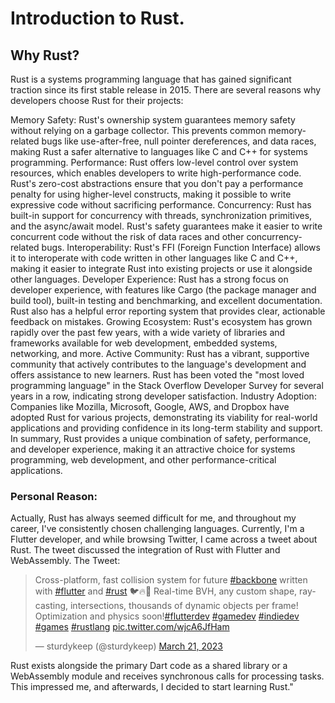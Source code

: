 # Introduction to Rust.

## Why Rust?

Rust is a systems programming language that has gained significant traction since its first stable release in 2015. There are several reasons why developers choose Rust for their projects:

Memory Safety: Rust's ownership system guarantees memory safety without relying on a garbage collector. This prevents common memory-related bugs like use-after-free, null pointer dereferences, and data races, making Rust a safer alternative to languages like C and C++ for systems programming.
Performance: Rust offers low-level control over system resources, which enables developers to write high-performance code. Rust's zero-cost abstractions ensure that you don't pay a performance penalty for using higher-level constructs, making it possible to write expressive code without sacrificing performance.
Concurrency: Rust has built-in support for concurrency with threads, synchronization primitives, and the async/await model. Rust's safety guarantees make it easier to write concurrent code without the risk of data races and other concurrency-related bugs.
Interoperability: Rust's FFI (Foreign Function Interface) allows it to interoperate with code written in other languages like C and C++, making it easier to integrate Rust into existing projects or use it alongside other languages.
Developer Experience: Rust has a strong focus on developer experience, with features like Cargo (the package manager and build tool), built-in testing and benchmarking, and excellent documentation. Rust also has a helpful error reporting system that provides clear, actionable feedback on mistakes.
Growing Ecosystem: Rust's ecosystem has grown rapidly over the past few years, with a wide variety of libraries and frameworks available for web development, embedded systems, networking, and more.
Active Community: Rust has a vibrant, supportive community that actively contributes to the language's development and offers assistance to new learners. Rust has been voted the "most loved programming language" in the Stack Overflow Developer Survey for several years in a row, indicating strong developer satisfaction.
Industry Adoption: Companies like Mozilla, Microsoft, Google, AWS, and Dropbox have adopted Rust for various projects, demonstrating its viability for real-world applications and providing confidence in its long-term stability and support.
In summary, Rust provides a unique combination of safety, performance, and developer experience, making it an attractive choice for systems programming, web development, and other performance-critical applications.

### Personal Reason:

Actually, Rust has always seemed difficult for me, and throughout my career, I've consistently chosen challenging languages. Currently, I'm a Flutter developer, and while browsing Twitter, I came across a tweet about Rust. The tweet discussed the integration of Rust with Flutter and WebAssembly.
The Tweet:

<blockquote class="twitter-tweet"><p lang="en" dir="ltr">Cross-platform, fast collision system for future <a href="https://twitter.com/hashtag/backbone?src=hash&amp;ref_src=twsrc%5Etfw">#backbone</a> written with <a href="https://twitter.com/hashtag/flutter?src=hash&amp;ref_src=twsrc%5Etfw">#flutter</a> and <a href="https://twitter.com/hashtag/rust?src=hash&amp;ref_src=twsrc%5Etfw">#rust</a> 🐦🔥🦀 Real-time BVH, any custom shape, ray-casting, intersections, thousands of dynamic objects per frame! Optimization and physics soon!<a href="https://twitter.com/hashtag/flutterdev?src=hash&amp;ref_src=twsrc%5Etfw">#flutterdev</a> <a href="https://twitter.com/hashtag/gamedev?src=hash&amp;ref_src=twsrc%5Etfw">#gamedev</a> <a href="https://twitter.com/hashtag/indiedev?src=hash&amp;ref_src=twsrc%5Etfw">#indiedev</a> <a href="https://twitter.com/hashtag/games?src=hash&amp;ref_src=twsrc%5Etfw">#games</a> <a href="https://twitter.com/hashtag/rustlang?src=hash&amp;ref_src=twsrc%5Etfw">#rustlang</a> <a href="https://t.co/wjcA6JfHam">pic.twitter.com/wjcA6JfHam</a></p>&mdash; sturdykeep (@sturdykeep) <a href="https://twitter.com/sturdykeep/status/1638073686702825472?ref_src=twsrc%5Etfw">March 21, 2023</a></blockquote> <script async src="https://platform.twitter.com/widgets.js" charset="utf-8"></script>

Rust exists alongside the primary Dart code as a shared library or a WebAssembly module and receives synchronous calls for processing tasks. This impressed me, and afterwards, I decided to start learning Rust."
